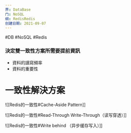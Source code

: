 ```yaml
---
界: DataBase
门: NoSQL
纲: RedisRedis
创建日期: 2021-09-07
---
```

#DB #NoSQL #Redis

### 決定雙一致性方案所需要提前資訊
- 資料的讀寫頻率
- 資料的重要性

# 一致性解決方案
![[Redis的一致性#Cache-Aside Pattern]]

![[Redis的一致性#Read-Through Write-Through（读写穿透）]]

![[Redis的一致性#Write behind （异步缓存写入）]]